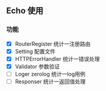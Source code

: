 ## Echo 使用


### 功能

- [x] RouterRegister 统计一注册路由 
- [x] Setting 配置文件
- [x] HTTPErrorHandler 统计一错误处理
- [x] Validator 参数验证
- [ ] Loger zerolog 统计一log用例
- [ ] Responser 统计一返回值处理

